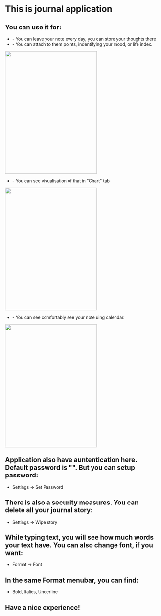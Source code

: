 <!DOCTYPE html>
<html>
<head>
    <h1>This is journal application</h1>
   </head>
<body>
<h2>You can use it for:</h2>
<ul>
    <li>- You can leave your note every day, you can store your thoughts there</li>
    <li>- You can attach to them points, indentifying your mood, or life index.</li>
    </ul>
<img src="https://user-images.githubusercontent.com/109757758/198892619-5c7796ac-1d10-4f2f-aff8-af112df96db5.png", height='400', width='300'>
<ul>
    <li>- You can see visualisation of that in "Chart" tab</li>
    </ul>
<img src="https://user-images.githubusercontent.com/109757758/198892697-43bf6896-e1d8-4d97-8fbe-f045dea93401.png", height='400', width='300'>
<ul>
    <li>- You can see comfortably see your note uing calendar.</li>
    </ul>
<img src="https://user-images.githubusercontent.com/109757758/198892724-4d1b85e7-82df-4bae-8d9b-066d03f23290.png", height='400', width='300'>
</ul>
<h2>Application also have auntentication here. Default password is "". But you can setup password:</h2>
<ul>
    <li>Settings -> Set Password </li>
</ul>
<h2>There is also a security measures. You can delete all your journal story:</h2>
<ul>
    <li>Settings -> Wipe story</li>
</ul>
<h2>While typing text, you will see how much words your text have. You can also change font, if you want:</h2>
<ul>
    <li>Format -> Font</li>
    </ul>
<h2>In the same Format menubar, you can find:</h2>
<ul>
<li>Bold, Italics, Underline</li>
</ul>
<h2>Have a nice experience!</h2>
</body>
</html>
